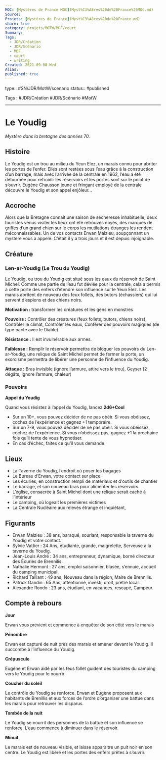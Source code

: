 ```yaml
---
MOC: [Mystères de France MOC](Myst%C3%A8res%20de%20France%20MOC.md)
Source:
Projets: [Mystères de France](Myst%C3%A8res%20de%20France.md)
share: true
category: projets/MOTW/MDF/court
Summary:
Tags:
  - JDR/Création
  - JDR/Scénario
  - MDF
  - court
  - writing
Created: 2021-09-08-Wed
Alias:
published: true
---
```

type:: #SN/JDR/MotW/scenario 
status:: #published 

Tags : #JDR/Création #JDR/Scénario #MotW 

***  

# Le Youdig

_Mystère dans la bretagne des années 70._

## Histoire

Le Youdig est un trou au milieu du Yeun Elez, un marais connu pour abriter les portes de l’enfer. Elles sont restées sous l’eau grâce à la construction d’un barrage, mais avec l’arrivée de la centrale en 1962, l’eau a été détournée pour refroidir les réservoirs et les portes sont sur le point de s’ouvrir. Eugène Chausson jeune et fringant employé de la centrale découvre le Youdig et son appel enjôleur...

## Accroche

Alors que la Bretagne connait une saison de sécheresse inhabituelle, deux touristes venus visiter les lieux ont été retrouvés noyés, des marques de griffes d’un grand chien sur le corps les mutilations étranges les rendent méconnaissables. Un de vos contacts Erwan Malzieu, soupçonnant un mystère vous a appelé. C’était il y a trois jours et il est depuis injoignable.

## Créature

### Len-ar-Youdig (Le Trou du Youdig)

Le Youdig, ou trou du Youdig est situé sous les eaux du réservoir de Saint Michel. Comme une partie de l’eau fut déviée pour la centrale, cela a permis à cette porte des enfers d’étendre son influence sur le Yeun Elez. Les marais abritent de nouveau des feux follets, des butors (échassiers) qui lui servent d’espions et des chiens noirs.

**Motivation :** transformer les créatures et les gens en monstres

**Pouvoirs :** Contrôler des créatures (feux follets, butors, chiens noirs), Contrôler le climat, Contrôler les eaux, Conférer des pouvoirs magiques (de type pacte avec le Diable).

**Résistance :** Il est invulnérable aux armes.

**Faiblesse :** Remplir le réservoir permettra de bloquer les pouvoirs du Len-ar-Youdig, une relique de Saint Michel permet de fermer la porte, un exorcisme permettra de libérer une personne de l’influence du Youdig.

**Attaque :** Bras invisible (ignore l’armure, attire vers le trou), Geyser (2 dégâts, ignore l’armure, chaleur)

### Pouvoirs

**Appel du Youdig**

Quand vous résistez à l’appel du Youdig, lancez **2d6+Cool**

-   Sur un 10+, vous pouvez décider de ne pas obéir. Si vous obéissez, cochez de l’expérience et gagnez +1 temporaire.
-   Sur un 7-9, vous pouvez décider de ne pas obéir. Si vous obéissez, cochez de l’expérience. Si vous n’obéissez pas, gagnez +1 la prochaine fois qu’il tente de vous hypnotiser.
-   En cas d’échec, faites ce qu’il vous demande.


## Lieux
       
-   La Taverne du Youdig, l’endroit où poser les bagages
-   Le Bureau d’Erwan, votre contact sur place
-   Les écuries, en construction rempli de matériaux et d'outils de chantier
-   Le barrage, et son nouveau bras pour alimenter les réservoirs
-   L’église, consacrée à Saint Michel dont une relique serait caché à l’intérieur
-   Le camping, où logeait les premières victimes
-   La Centrale Nucléaire aux relevés étrange et inquiétant, 

## Figurants

-   Erwan Malzieu : 38 ans, baraqué, souriant, responsable la taverne du Youdig et votre contact.
-   Sylvie Vattier : 24 Ans, étudiante, grande, maigrelette, Serveuse à la taverne du Youdig.
-   Jean-Louis André : 34 ans, entrepreneur, dynamique, borné directeur des Écuries de Brennilis.
-   Nathalie Hermont : 27 ans, emploi saisonnier, blasée, s’ennuie, accueil du camping municipal.
-   Richard Taillant : 49 ans, Nouveau dans la région, Maire de Brennilis.
-   Patrick Gandin : 65 Ans, attentionné, investi, droit, prêtre local.
-   Alexandre Rondo : 23 ans, étudiant, en vacances, rescapé, Campeur.

## Compte à rebours

**Jour**
    
Erwan vous prévient et commence à enquêter de son côté vers le marais

**Pénombre**
    
Erwan est capturé de nuit près des marais et amener devant le Youdig. Il succombe à l’influence du Youdig.

**Crépuscule**

Eugène et Erwan aidé par les feus follet guident des touristes du camping vers le Youdig pour le nourrir

**Coucher du soleil**

Le contrôle du Youdig se renforce. Erwan et Eugène proposent aux habitants de Brenillis et aux forces de l’ordre d’organiser une battue dans les marais pour retrouver les disparus.

**Tombée de la nuit**  

Le Youdig se nourrit des personnes de la battue et son influence se renforce. L’eau commence à diminuer dans le réservoir.

**Minuit**

Le marais est de nouveau visible, et laisse apparaitre un puit noir en son centre. Le Youdig est libéré et les portes des enfers prêtes à s’ouvrir.